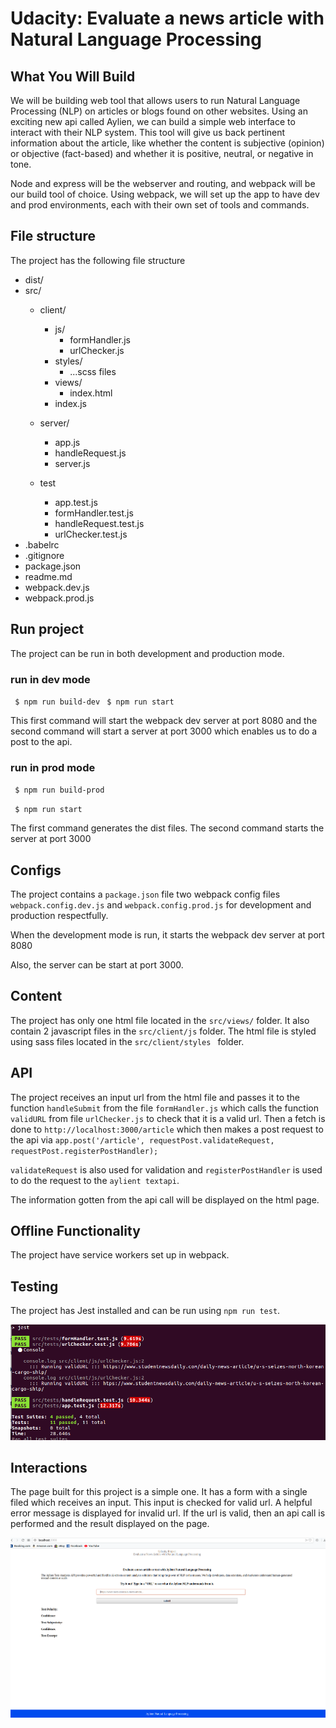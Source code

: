 # Udacity: Evaluate a news article with Natural Language Processing

## What You Will Build

We will be building web tool that allows users to run Natural Language Processing (NLP) on articles or blogs found on other websites. Using an exciting new api called Aylien, we can build a simple web interface to interact with their NLP system. This tool will give us back pertinent information about the article, like whether the content is subjective (opinion) or objective (fact-based) and whether it is positive, neutral, or negative in tone.

Node and express will be the webserver and routing, and webpack will be our build tool of choice. Using webpack, we will set up the app to have dev and prod environments, each with their own set of tools and commands. 

## File structure
The project has the following file structure


- dist/
- src/
  - client/
    - js/
      - formHandler.js
      - urlChecker.js
    - styles/
      - ...scss files
    - views/
      - index.html
    - index.js
    
  - server/
    - app.js
    - handleRequest.js
    - server.js
  - test
    - app.test.js
    - formHandler.test.js
    - handleRequest.test.js
    - urlChecker.test.js
- .babelrc
- .gitignore
- package.json
- readme.md
- webpack.dev.js
- webpack.prod.js

## Run project
The project can be run in both development and production mode.
### run in dev mode
` $ npm run build-dev`
` $ npm run start`

This first command will start the webpack dev server at port 8080 and the second command will start a server at port 3000 
which enables us to do a post to the api.

### run in prod mode
` $ npm run build-prod`

` $ npm run start`

The first command generates the dist files. The second command starts the server at port 3000
## Configs

The project contains a `package.json` file two webpack config files `webpack.config.dev.js` and `webpack.config.prod.js` for development and production respectfully.

When the development mode is run, it starts the webpack dev server at port 8080

Also, the server can be start at port 3000.

## Content
The project has only one html file located in the `src/views/` folder. It also contain 2 javascript files in the `src/client/js` folder. The html file is styled using sass files located in the `src/client/styles ` folder.

## API
The project receives an input url from the html file and passes it to the function `handleSubmit` from the  file `formHandler.js` which calls the function `validURL` from file `urlChecker.js` to check that it is a valid url. Then a fetch is done to `http://localhost:3000/article` which then makes a post request to the api via `app.post('/article', requestPost.validateRequest, requestPost.registerPostHandler);`

`validateRequest` is also used for validation and `registerPostHandler` is used to do the request to the `aylient textapi`.

The information gotten from the api call will be displayed on the html page.

## Offline Functionality
The project have service workers set up in webpack. 

## Testing

The project has Jest installed and can be run using `npm run test`. 

![](images/test_jest.png)

## Interactions
The page built for this project is a simple one. It has a form with a single filed which receives an input. This input is checked for valid url. A helpful error message is displayed for invalid url. If the url is valid, then an api call is performed and the result displayed on the page.

![](images/iteraction_page.png)
